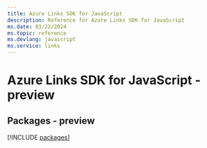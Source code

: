 ```yaml
---
title: Azure Links SDK for JavaScript
description: Reference for Azure Links SDK for JavaScript
ms.date: 03/22/2024
ms.topic: reference
ms.devlang: javascript
ms.service: links
---
```

# Azure Links SDK for JavaScript - preview
## Packages - preview
[!INCLUDE [packages](links-index.md)]